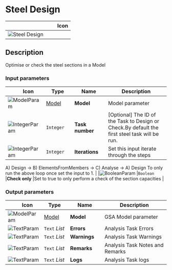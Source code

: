 # Steel Design
<!--- This file has been auto-generated, do not change it manually! Edit the generator here: https://github.com/arup-group/GSA-Grasshopper/tree/main/DocsGeneration --->

|<img width="150"/> Icon |
| ----------- |
|![Steel Design](./images/SteelDesign.png) |

## Description

Optimise or check the steel sections in a Model

### Input parameters

|<img width="20"/> Icon |<img width="200"/> Type |<img width="200"/> Name |<img width="1000"/> Description |
| ----------- | ----------- | ----------- | ----------- |
|![ModelParam](./images/ModelParam.png) |[Model](gsagh-model-parameter.md) |**Model** |Model parameter |
|![IntegerParam](./images/IntegerParam.png) |`Integer` |**Task number** |[Optional] The ID of the Task to Design or Check.By default the first steel task will be run. |
|![IntegerParam](./images/IntegerParam.png) |`Integer` |**Iterations** |Set this input iterate through the steps 
A) Design -> B) ElementsFromMembers -> C) Analyse -> A) Design
To only run the above loop once set the input to 1. |
|![BooleanParam](./images/BooleanParam.png) |`Boolean` |**Check only** |Set to true to only perform a check of the section capacities |

### Output parameters

|<img width="20"/> Icon |<img width="200"/> Type |<img width="200"/> Name |<img width="1000"/> Description |
| ----------- | ----------- | ----------- | ----------- |
|![ModelParam](./images/ModelParam.png) |[Model](gsagh-model-parameter.md) |**Model** |GSA Model parameter |
|![TextParam](./images/TextParam.png) |`Text` _List_ |**Errors** |Analysis Task Errors |
|![TextParam](./images/TextParam.png) |`Text` _List_ |**Warnings** |Analysis Task Warnings |
|![TextParam](./images/TextParam.png) |`Text` _List_ |**Remarks** |Analysis Task Notes and Remarks |
|![TextParam](./images/TextParam.png) |`Text` _List_ |**Logs** |Analysis Task logs |


